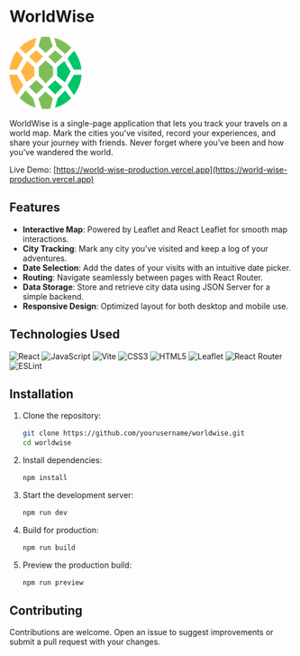 # WorldWise

![App Icon](https://raw.githubusercontent.com/callmedeci/WorldWise/refs/heads/main/public/icon.png)

WorldWise is a single-page application that lets you track your travels on a world map. Mark the cities you’ve visited, record your experiences, and share your journey with friends. Never forget where you’ve been and how you’ve wandered the world.

Live Demo: [https://world-wise-production.vercel.app](https://world-wise-production.vercel.app)

## Features
- **Interactive Map**: Powered by Leaflet and React Leaflet for smooth map interactions.
- **City Tracking**: Mark any city you’ve visited and keep a log of your adventures.
- **Date Selection**: Add the dates of your visits with an intuitive date picker.
- **Routing**: Navigate seamlessly between pages with React Router.
- **Data Storage**: Store and retrieve city data using JSON Server for a simple backend.
- **Responsive Design**: Optimized layout for both desktop and mobile use.

## Technologies Used
![React](https://img.shields.io/badge/react-%2320232a.svg?style=for-the-badge&logo=react&logoColor=%2361DAFB)
![JavaScript](https://img.shields.io/badge/javascript-%23323330.svg?style=for-the-badge&logo=javascript&logoColor=%23F7DF1E) 
![Vite](https://img.shields.io/badge/vite-%23646CFF.svg?style=for-the-badge&logo=vite&logoColor=white)
![CSS3](https://img.shields.io/badge/css3-%231572B6.svg?style=for-the-badge&logo=css3&logoColor=white) 
![HTML5](https://img.shields.io/badge/html5-%23E34F26.svg?style=for-the-badge&logo=html5&logoColor=white) 
![Leaflet](https://img.shields.io/badge/leaflet-%23199900.svg?style=for-the-badge&logo=leaflet&logoColor=white)
![React Router](https://img.shields.io/badge/react_router-%23CA4245.svg?style=for-the-badge&logo=react-router&logoColor=white)
![ESLint](https://img.shields.io/badge/eslint-%234B32C3.svg?style=for-the-badge&logo=eslint&logoColor=white)


## Installation

1. Clone the repository:
   ```sh
   git clone https://github.com/yourusername/worldwise.git
   cd worldwise
    ````

2. Install dependencies:

   ```sh
   npm install
   ```

3. Start the development server:

   ```sh
   npm run dev
   ```

4. Build for production:

   ```sh
   npm run build
   ```

5. Preview the production build:

   ```sh
   npm run preview
   ```

## Contributing

Contributions are welcome. Open an issue to suggest improvements or submit a pull request with your changes.
